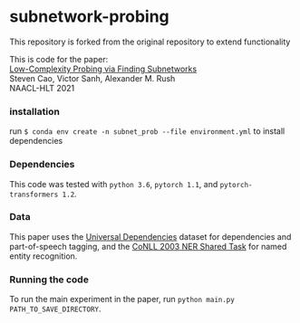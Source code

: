 
# subnetwork-probing

This repository is forked from the original repository to extend functionality

This is code for the paper:  
[Low-Complexity Probing via Finding Subnetworks](https://github.com/stevenxcao/subnetwork-probing)  
Steven Cao, Victor Sanh, Alexander M. Rush  
NAACL-HLT 2021  

### installation

run `$ conda env create -n subnet_prob --file environment.yml` to install dependencies

### Dependencies
This code was tested with `python 3.6`, `pytorch 1.1`, and `pytorch-transformers 1.2`.

### Data
This paper uses the [Universal Dependencies](https://universaldependencies.org/) dataset for dependencies and part-of-speech tagging, and the [CoNLL 2003 NER Shared Task](https://www.clips.uantwerpen.be/conll2003/ner/) for named entity recognition. 

### Running the code
To run the main experiment in the paper, run `python main.py PATH_TO_SAVE_DIRECTORY`.
